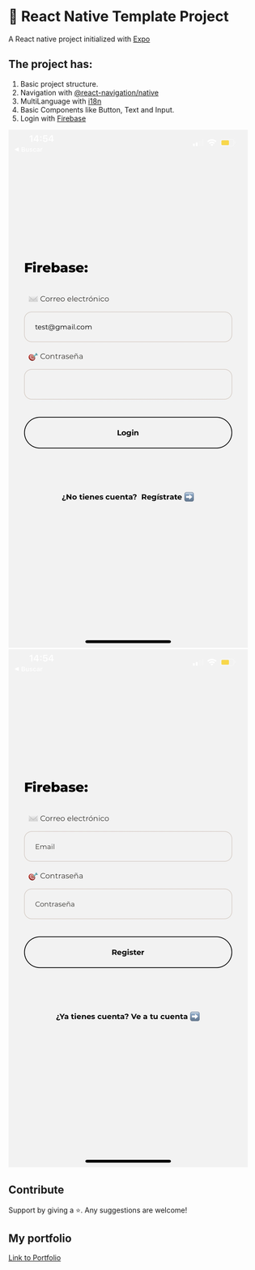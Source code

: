 # 📱 React Native Template Project

A React native project initialized with [Expo](https://docs.expo.io/)

## The project has: 

1. Basic project structure.
2. Navigation with [@react-navigation/native](https://reactnavigation.org/) 
3. MultiLanguage with [i18n](https://www.npmjs.com/package/i18n)
4. Basic Components like Button, Text and Input.
5. Login with [Firebase](https://firebase.google.com/)

![Image App](assets/image-1.jpg)
![Image App 2](assets/image-2.jpg)


## Contribute

Support by giving a ⭐. 
Any suggestions are welcome!

## My portfolio

[Link to Portfolio](http://www.martamullor.com/)
